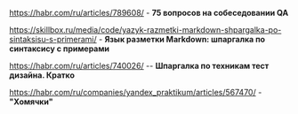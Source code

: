 https://habr.com/ru/articles/789608/ - **75 вопросов на собеседовании QA**

https://skillbox.ru/media/code/yazyk-razmetki-markdown-shpargalka-po-sintaksisu-s-primerami/  - **Язык разметки Markdown: шпаргалка по синтаксису с примерами**

https://habr.com/ru/articles/740026/  --  **Шпаргалка по техникам тест дизайна. Кратко**

https://habr.com/ru/companies/yandex_praktikum/articles/567470/ - **"Хомячки"**
